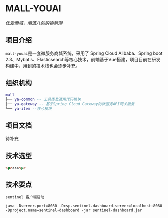 # MALL-YOUAI

*优爱商城，潮流儿的购物新潮*



## 项目介绍

`mall-youai`是一套微服务商城系统，采用了 Spring Cloud Alibaba、Spring boot 2.3、Mybatis、Elasticsearch等核心技术，前端基于Vue搭建，项目目前在研发构建中，用到的技术栈也会逐步补充。

## 组织机构

```lua
mall
├── ya-common -- 工具类及通用代码模块
├── ya-gateway -- 基于Spring Cloud Gateway的微服务API网关服务
└── ya-item --核心模块
```

## 项目文档

待补充

## 技术选型

```html
<p>xxx<p>
```

## 技术要点

`sentinel 客户端启动`
```shell
java -Dserver.port=8080 -Dcsp.sentinel.dashboard.server=localhost:8080 -Dproject.name=sentinel-dashboard -jar sentinel-dashboard.jar
```